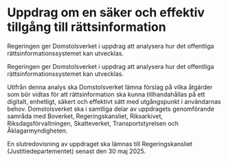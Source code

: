 # Uppdrag om en säker och effektiv tillgång till rättsinformation

Regeringen ger Domstolsverket i uppdrag att analysera hur det offentliga rättsinformationssystemet kan utvecklas.

Regeringen ger Domstolsverket i uppdrag att analysera hur det offentliga rättsinformationssystemet kan utvecklas.

Utifrån denna analys ska Domstolsverket lämna förslag på vilka åtgärder som bör vidtas för att rättsinformation ska kunna tillhandahållas på ett digitalt, enhetligt, säkert och effektivt sätt med utgångspunkt i användarnas behov. Domstolsverket ska i samtliga delar av uppdragets genomförande samråda med Boverket, Regeringskansliet, Riksarkivet, Riksdagsförvaltningen, Skatteverket, Transportstyrelsen och Åklagarmyndigheten.

En slutredovisning av uppdraget ska lämnas till Regeringskansliet (Justitiedepartementet) senast den 30 maj 2025.
